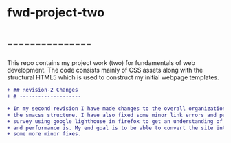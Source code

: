 # fwd-project-two
# ---------------

This repo contains my project work (two) for fundamentals of web development. The code consists mainly of CSS assets along with the structural HTML5 which is used to construct my initial webpage templates.

```diff
+ ## Revision-2 Changes
+ # --------------------

+ In my second revision I have made changes to the overall organization of my css following
+ the smacss structure. I have also fixed some minor link errors and performed an overall
+ survey using google lighthouse in firefox to get an understanding of how my accessibility
+ and performance is. My end goal is to be able to convert the site into a PWA by making
+ some more minor fixes.
```
